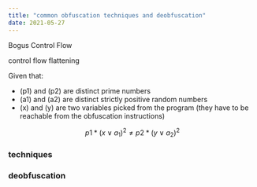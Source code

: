 ```yaml
---
title: "common obfuscation techniques and deobfuscation"
date: 2021-05-27
---
```


Bogus Control Flow

control flow flattening


Given that:

- (p1) and (p2) are distinct prime numbers
- (a1) and (a2) are distinct strictly positive random numbers
- (x) and (y) are two variables picked from the program (they have to be reachable from the obfuscation instructions)

$$
p1*(x \vee a_1 )^{2} \ne p2*(y \vee a_2)^{2}
$$

### techniques

### deobfuscation



